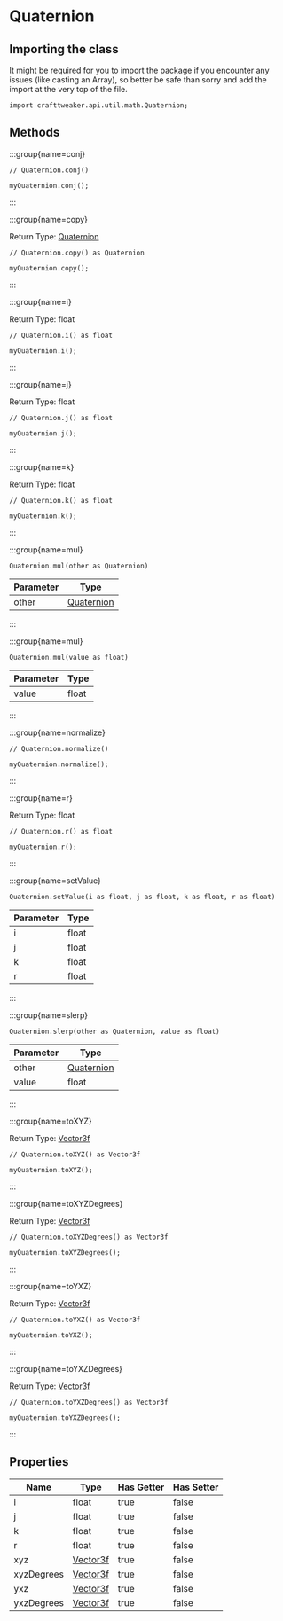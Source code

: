 # Quaternion

## Importing the class

It might be required for you to import the package if you encounter any issues (like casting an Array), so better be safe than sorry and add the import at the very top of the file.
```zenscript
import crafttweaker.api.util.math.Quaternion;
```


## Methods

:::group{name=conj}

```zenscript
// Quaternion.conj()

myQuaternion.conj();
```

:::

:::group{name=copy}

Return Type: [Quaternion](/vanilla/api/util/math/Quaternion)

```zenscript
// Quaternion.copy() as Quaternion

myQuaternion.copy();
```

:::

:::group{name=i}

Return Type: float

```zenscript
// Quaternion.i() as float

myQuaternion.i();
```

:::

:::group{name=j}

Return Type: float

```zenscript
// Quaternion.j() as float

myQuaternion.j();
```

:::

:::group{name=k}

Return Type: float

```zenscript
// Quaternion.k() as float

myQuaternion.k();
```

:::

:::group{name=mul}

```zenscript
Quaternion.mul(other as Quaternion)
```

| Parameter |                      Type                       |
|-----------|-------------------------------------------------|
| other     | [Quaternion](/vanilla/api/util/math/Quaternion) |


:::

:::group{name=mul}

```zenscript
Quaternion.mul(value as float)
```

| Parameter | Type  |
|-----------|-------|
| value     | float |


:::

:::group{name=normalize}

```zenscript
// Quaternion.normalize()

myQuaternion.normalize();
```

:::

:::group{name=r}

Return Type: float

```zenscript
// Quaternion.r() as float

myQuaternion.r();
```

:::

:::group{name=setValue}

```zenscript
Quaternion.setValue(i as float, j as float, k as float, r as float)
```

| Parameter | Type  |
|-----------|-------|
| i         | float |
| j         | float |
| k         | float |
| r         | float |


:::

:::group{name=slerp}

```zenscript
Quaternion.slerp(other as Quaternion, value as float)
```

| Parameter |                      Type                       |
|-----------|-------------------------------------------------|
| other     | [Quaternion](/vanilla/api/util/math/Quaternion) |
| value     | float                                           |


:::

:::group{name=toXYZ}

Return Type: [Vector3f](/vanilla/api/util/math/Vector3f)

```zenscript
// Quaternion.toXYZ() as Vector3f

myQuaternion.toXYZ();
```

:::

:::group{name=toXYZDegrees}

Return Type: [Vector3f](/vanilla/api/util/math/Vector3f)

```zenscript
// Quaternion.toXYZDegrees() as Vector3f

myQuaternion.toXYZDegrees();
```

:::

:::group{name=toYXZ}

Return Type: [Vector3f](/vanilla/api/util/math/Vector3f)

```zenscript
// Quaternion.toYXZ() as Vector3f

myQuaternion.toYXZ();
```

:::

:::group{name=toYXZDegrees}

Return Type: [Vector3f](/vanilla/api/util/math/Vector3f)

```zenscript
// Quaternion.toYXZDegrees() as Vector3f

myQuaternion.toYXZDegrees();
```

:::


## Properties

|    Name    |                    Type                     | Has Getter | Has Setter |
|------------|---------------------------------------------|------------|------------|
| i          | float                                       | true       | false      |
| j          | float                                       | true       | false      |
| k          | float                                       | true       | false      |
| r          | float                                       | true       | false      |
| xyz        | [Vector3f](/vanilla/api/util/math/Vector3f) | true       | false      |
| xyzDegrees | [Vector3f](/vanilla/api/util/math/Vector3f) | true       | false      |
| yxz        | [Vector3f](/vanilla/api/util/math/Vector3f) | true       | false      |
| yxzDegrees | [Vector3f](/vanilla/api/util/math/Vector3f) | true       | false      |

